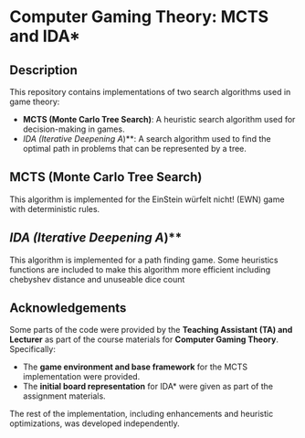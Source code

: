 # Computer Gaming Theory: MCTS and IDA* 

## Description
This repository contains implementations of two search algorithms used in game theory:
- **MCTS (Monte Carlo Tree Search)**: A heuristic search algorithm used for decision-making in games.
- **IDA* (Iterative Deepening A*)**: A search algorithm used to find the optimal path in problems that can be represented by a tree.

## **MCTS (Monte Carlo Tree Search)**
This algorithm is implemented for the EinStein würfelt nicht! (EWN) game with deterministic rules.

## **IDA* (Iterative Deepening A*)**
This algorithm is implemented for a path finding game. Some heuristics functions are included to make this algorithm more efficient including chebyshev distance and unuseable dice count

## **Acknowledgements**
Some parts of the code were provided by the **Teaching Assistant (TA) and Lecturer** as part of the course materials for **Computer Gaming Theory**. Specifically:
- The **game environment and base framework** for the MCTS implementation were provided.
- The **initial board representation** for IDA* were given as part of the assignment materials.

The rest of the implementation, including enhancements and heuristic optimizations, was developed independently.
